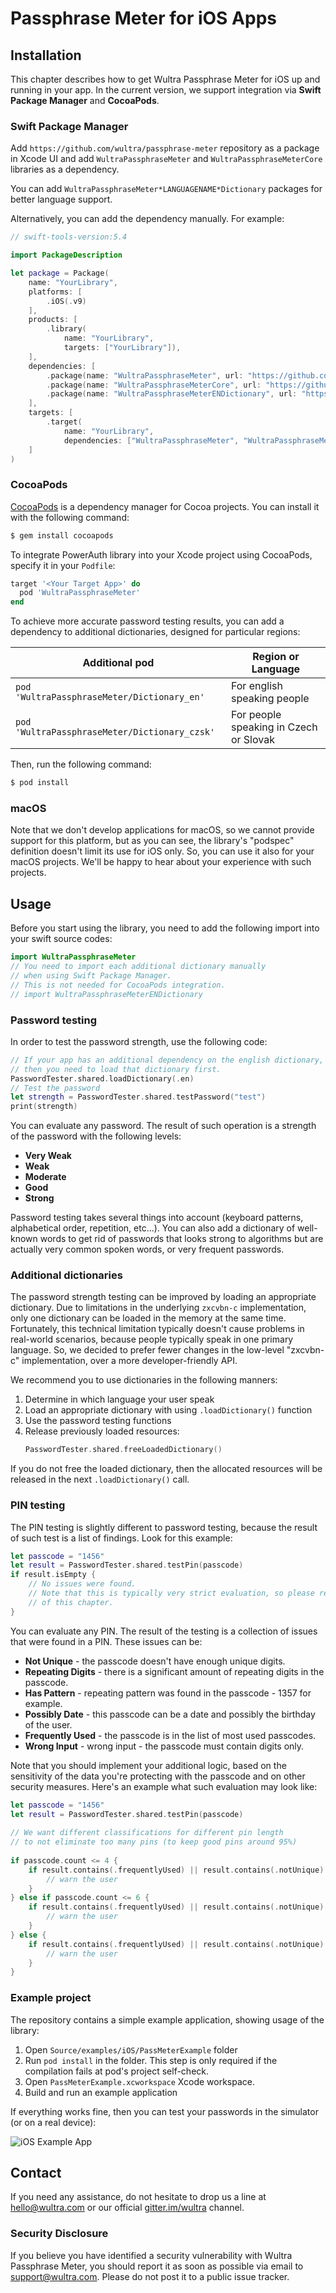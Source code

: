 # Passphrase Meter for iOS Apps

## Installation 

This chapter describes how to get Wultra Passphrase Meter for iOS up and running in your app. In the current version, we support integration via __Swift Package Manager__ and __CocoaPods__.

### Swift Package Manager

Add `https://github.com/wultra/passphrase-meter` repository as a package in Xcode UI and add `WultraPassphraseMeter` and `WultraPassphraseMeterCore` libraries as a dependency.

<!-- begin box info -->
You can add `WultraPassphraseMeter*LANGUAGENAME*Dictionary` packages for better language support.
<!-- end -->

Alternatively, you can add the dependency manually. For example:

```swift
// swift-tools-version:5.4

import PackageDescription

let package = Package(
    name: "YourLibrary",
    platforms: [
        .iOS(.v9)
    ],
    products: [
        .library(
            name: "YourLibrary",
            targets: ["YourLibrary"]),
    ],
    dependencies: [
        .package(name: "WultraPassphraseMeter", url: "https://github.com/wultra/passphrase-meter.git", .from("1.0.2")),
        .package(name: "WultraPassphraseMeterCore", url: "https://github.com/wultra/passphrase-meter.git", .from("1.0.2")),
        .package(name: "WultraPassphraseMeterENDictionary", url: "https://github.com/wultra/passphrase-meter.git", .from("1.0.2")),
    ],
    targets: [
        .target(
            name: "YourLibrary",
            dependencies: ["WultraPassphraseMeter", "WultraPassphraseMeterCore", "WultraPassphraseMeterENDictionary"])
    ]
)
```

### CocoaPods

[CocoaPods](http://cocoapods.org) is a dependency manager for Cocoa projects. You can install it with the following command:
```bash
$ gem install cocoapods
```

To integrate PowerAuth library into your Xcode project using CocoaPods, specify it in your `Podfile`:
```ruby
target '<Your Target App>' do
  pod 'WultraPassphraseMeter'
end
```

To achieve more accurate password testing results, you can add a dependency to additional dictionaries, designed for particular regions:

| Additional pod | Region or Language |
|----------------|--------------------|
| `pod 'WultraPassphraseMeter/Dictionary_en'`   | For english speaking people |
| `pod 'WultraPassphraseMeter/Dictionary_czsk'` | For people speaking in Czech or Slovak |


Then, run the following command:
```bash
$ pod install
```

### macOS

Note that we don't develop applications for macOS, so we cannot provide support for this platform, but as you can see, the library's "podspec" definition doesn't limit its use for iOS only. So, you can use it also for your macOS projects. We'll be happy to hear about your experience with such projects.

## Usage

Before you start using the library, you need to add the following import into your swift source codes:

```swift
import WultraPassphraseMeter
// You need to import each additional dictionary manually
// when using Swift Package Manager. 
// This is not needed for CocoaPods integration.
// import WultraPassphraseMeterENDictionary
```

### Password testing

In order to test the password strength, use the following code:

```swift
// If your app has an additional dependency on the english dictionary,  
// then you need to load that dictionary first.
PasswordTester.shared.loadDictionary(.en)
// Test the password
let strength = PasswordTester.shared.testPassword("test")
print(strength)
```

You can evaluate any password. The result of such operation is a strength of the password with the following levels:

- **Very Weak**
- **Weak**
- **Moderate**
- **Good**
- **Strong**

Password testing takes several things into account (keyboard patterns, alphabetical order, repetition, etc...). You can also add a dictionary of well-known words to get rid of passwords that looks strong to algorithms but are actually very common spoken words, or very frequent passwords.

### Additional dictionaries

The password strength testing can be improved by loading an appropriate dictionary. Due to limitations in the underlying `zxcvbn-c` implementation, only one dictionary can be loaded in the memory at the same time. Fortunately, this technical limitation typically doesn't cause problems in real-world scenarios, because people typically speak in one primary language. So, we decided to prefer fewer changes in the low-level "zxcvbn-c" implementation, over a more developer-friendly API.

We recommend you to use dictionaries in the following manners:

1. Determine in which language your user speak
1. Load an appropriate dictionary with using `.loadDictionary()` function
1. Use the password testing functions
1. Release previously loaded resources:
   ```swift
   PasswordTester.shared.freeLoadedDictionary()
   ```

If you do not free the loaded dictionary, then the allocated resources will be released in the next `.loadDictionary()` call.


### PIN testing

The PIN testing is slightly different to password testing, because the result of such test is a list of findings. Look for this example:

```swift
let passcode = "1456"
let result = PasswordTester.shared.testPin(passcode)
if result.isEmpty {
    // No issues were found. 
    // Note that this is typically very strict evaluation, so please read the rest
    // of this chapter. 
}
```

You can evaluate any PIN. The result of the testing is a collection of issues that were found in a PIN. These issues can be:

- **Not Unique** - the passcode doesn't have enough unique digits.
- **Repeating Digits** - there is a significant amount of repeating digits in the passcode.
- **Has Pattern** - repeating pattern was found in the passcode - 1357 for example.
- **Possibly Date** - this passcode can be a date and possibly the birthday of the user.
- **Frequently Used** - the passcode is in the list of most used passcodes.
- **Wrong Input** - wrong input - the passcode must contain digits only.

Note that you should implement your additional logic, based on the sensitivity of the data you're protecting with the passcode and on other security measures. Here's an example what such evaluation may look like:

```swift
let passcode = "1456"
let result = PasswordTester.shared.testPin(passcode)
            
// We want different classifications for different pin length
// to not eliminate too many pins (to keep good pins around 95%)
    
if passcode.count <= 4 {
    if result.contains(.frequentlyUsed) || result.contains(.notUnique) {
        // warn the user
    }
} else if passcode.count <= 6 {
    if result.contains(.frequentlyUsed) || result.contains(.notUnique) || result.contains(.repeatingCharacters) {
        // warn the user
    } 
} else {
    if result.contains(.frequentlyUsed) || result.contains(.notUnique) || result.contains(.repeatingCharacters) || result.contains(.patternFound) {
        // warn the user
    }
}
```

### Example project

The repository contains a simple example application, showing usage of the library:

1. Open `Source/examples/iOS/PassMeterExample` folder
1. Run `pod install` in the folder. This step is only required if the compilation fails at pod's project self-check.
1. Open `PassMeterExample.xcworkspace` Xcode workspace. 
1. Build and run an example application

If everything works fine, then you can test your passwords in the simulator (or on a real device):

![iOS Example App](./images/ios-tester.png)

## Contact

If you need any assistance, do not hesitate to drop us a line at [hello@wultra.com](mailto:hello@wultra.com) or our official [gitter.im/wultra](https://gitter.im/wultra) channel.

### Security Disclosure

If you believe you have identified a security vulnerability with Wultra Passphrase Meter, you should report it as soon as possible via email to [support@wultra.com](mailto:support@wultra.com). Please do not post it to a public issue tracker.
